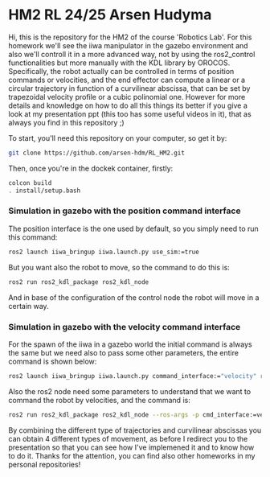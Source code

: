 # HM2 RL 24/25 Arsen Hudyma

Hi, this is the repository for the HM2 of the course 'Robotics Lab'. For this homework we'll see the iiwa manipulator in the gazebo environment and also we'll controll it in a more advanced way, not by using the ros2_control functionalities but more manually with the KDL library by OROCOS. Specifically, the robot actually can be controlled in terms of position commands or velocities, and the end effector can compute a linear or a circular trajectory in function of a curvilinear abscissa, that can be set by trapezoidal velocity profile or a cubic polinomial one.
However for more details and knowledge on how to do all this things its better if you give a look at my presentation ppt (this too has some useful videos in it), that as always you find in this repository ;)

To start, you'll need this repository on your computer, so get it by:
```bash
git clone https://github.com/arsen-hdm/RL_HM2.git
```

Then, once you're in the dockek container, firstly:
```bash
colcon build
. install/setup.bash
```

### Simulation in gazebo with the position command interface
The position interface is the one used by default, so you simply need to run this command:
```bash
ros2 launch iiwa_bringup iiwa.launch.py use_sim:=true
```
But you want also the robot to move, so the command to do this is:
```bash
ros2 run ros2_kdl_package ros2_kdl_node
```
And in base of the configuration of the control node the robot will move in a certain way.

### Simulation in gazebo with the velocity command interface
For the spawn of the iiwa in a gazebo world the initial command is always the same but we need also to pass some other parameters, the entire command is shown below:
```bash
ros2 launch iiwa_bringup iiwa.launch.py command_interface:="velocity" robot_controller:="velocity_controller" use_sim:=true
```
Also the ros2 node need some parameters to understand that we want to command the robot by velocities, and the command is:
```bash
ros2 run ros2_kdl_package ros2_kdl_node --ros-args -p cmd_interface:=velocity
```

By combining the different type of trajectories and curvilinear abscissas you can obtain 4 different types of movement, as before I redirect you to the presentation so that you can see how I've implemened it and to know how to do it.
Thanks for the attention, you can find also other homeworks in my personal repositories!
